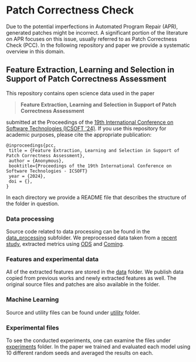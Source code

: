 # Patch Correctness Check

Due to the potential imperfections in Automated Program Repair (APR), generated patches might be incorrect. A significant portion of the literature on APR focuses on this issue, usually referred to as Patch Correctness Check (PCC). In the following repository and paper we provide a systematic overview in this domain.

## Feature Extraction, Learning and Selection in Support of Patch Correctness Assessment

This repository contains open science data used in the paper 

>  **Feature Extraction, Learning and Selection in Support of Patch Correctness Assessment**

submitted at the Proceedings of the [19th International Conference on Software Technologies (ICSOFT '24)](https://icsoft.scitevents.org). If you use this repository for academic purposes, please cite the appropriate publication:
```
@inproceedings{pcc,
 title = {Feature Extraction, Learning and Selection in Support of Patch Correctness Assessment},
 author = {Anonymous},
 booktitle={Proceedings of the 19th International Conference on Software Technologies - ICSOFT}
 year = {2024},
 doi = {},
}
```

In each directory we provide a README file that describes the structure of the folder in question.

### Data processing
Source code related to data processing can be found in the [data_processing](./data_processing) subfolder. We preprocessed data taken from a [recent study](https://github.com/claudeyj/patch_correctness/tree/master), extracted metrics using [ODS](https://github.com/ASSERT-KTH/ODSExperiment) and [Coming](https://github.com/SpoonLabs/coming). 

### Features and experimental data
All of the extracted features are stored in the [data](./data) folder. We publish data copied from previous works and newly extracted features as well. The original source files and patches are also available in the folder.

### Machine Learning
Source and utility files can be found under [utility](./utility) folder. 

### Experimental files
To see the conducted experiments, one can examine the files under [experiments](./experiments) folder. In the paper we trained and evaluated each model using 10 different random seeds and averaged the results on each.
